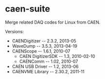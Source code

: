 caen-suite
==========

Merge related DAQ codes for Linux from CAEN.

Versions:
  * CAENDigitizer -- 2.3.2, 2013-05
  * WaveDump -- 3.5.3, 2013-04-19
  * CAENScope -- 1.6.1, 2010-07
	* CAEN DigitizerSDK -- 1.3, 2010-02-10
	* CAENComm -- 1.02, 2010-07
  * CAEN USB Driver -- 1.2, 2013-06
  * CAENVME Library -- 2.30.2, 2011-11
